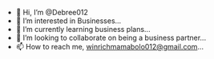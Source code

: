 - 👋 Hi, I’m @Debree012
- 👀 I’m interested in Businesses...
- 🌱 I’m currently learning business plans...
- 💞️ I’m looking to collaborate on being a business partner...
- 📫 How to reach me, winrichmamabolo012@gmail.com...

<!---
Debree012/Debree012 is a ✨ special ✨ repository because its `README.md` (this file) appears on your GitHub profile.
You can click the Preview link to take a look at your changes.
--->

